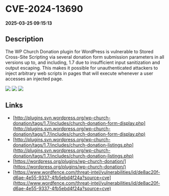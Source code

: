 # CVE-2024-13690

**2025-03-25 09:15:13**

## Description
The WP Church Donation plugin for WordPress is vulnerable to Stored Cross-Site Scripting via several donation form submission parameters in all versions up to, and including, 1.7 due to insufficient input sanitization and output escaping. This makes it possible for unauthenticated attackers to inject arbitrary web scripts in pages that will execute whenever a user accesses an injected page.

![](https://img.shields.io/static/v1?label=Score&message=7.2&color=red)
![](https://img.shields.io/static/v1?label=Severity&message=HIGH&color=red)
![](https://img.shields.io/static/v1?label=CWE&message=XSS&color=green)

## Links
- [http://plugins.svn.wordpress.org/wp-church-donation/tags/1.7/includes/church-donation-form-display.php](http://plugins.svn.wordpress.org/wp-church-donation/tags/1.7/includes/church-donation-form-display.php)
- [http://plugins.svn.wordpress.org/wp-church-donation/tags/1.7/includes/church-donation-listings.php](http://plugins.svn.wordpress.org/wp-church-donation/tags/1.7/includes/church-donation-listings.php)
- [https://wordpress.org/plugins/wp-church-donation/](https://wordpress.org/plugins/wp-church-donation/)
- [https://www.wordfence.com/threat-intel/vulnerabilities/id/de8ac20f-d6ae-4e55-9337-4fb5ebd4f24a?source=cve](https://www.wordfence.com/threat-intel/vulnerabilities/id/de8ac20f-d6ae-4e55-9337-4fb5ebd4f24a?source=cve)
